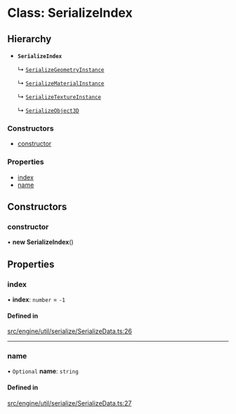 # Class: SerializeIndex

## Hierarchy

- **`SerializeIndex`**

  ↳ [`SerializeGeometryInstance`](SerializeGeometryInstance.md)

  ↳ [`SerializeMaterialInstance`](SerializeMaterialInstance.md)

  ↳ [`SerializeTextureInstance`](SerializeTextureInstance.md)

  ↳ [`SerializeObject3D`](SerializeObject3D.md)


### Constructors

- [constructor](SerializeIndex.md#constructor)

### Properties

- [index](SerializeIndex.md#index)
- [name](SerializeIndex.md#name)

## Constructors

### constructor

• **new SerializeIndex**()

## Properties

### index

• **index**: `number` = `-1`

#### Defined in

[src/engine/util/serialize/SerializeData.ts:26](https://github.com/Orillusion/orillusion/blob/main/src/engine/util/serialize/SerializeData.ts#L26)

___

### name

• `Optional` **name**: `string`

#### Defined in

[src/engine/util/serialize/SerializeData.ts:27](https://github.com/Orillusion/orillusion/blob/main/src/engine/util/serialize/SerializeData.ts#L27)
